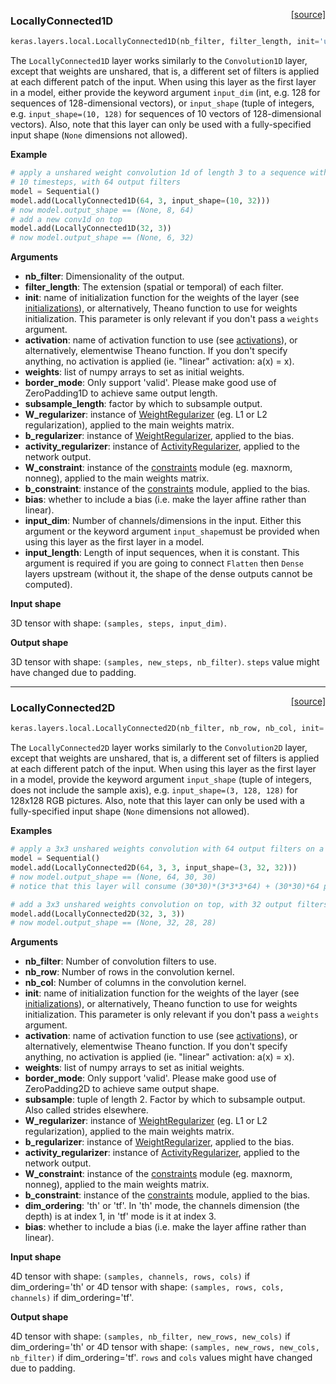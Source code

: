 <span style="float:right;">[[source]](https://github.com/fchollet/keras/blob/master/keras/layers/local.py#L10)</span>
### LocallyConnected1D

```python
keras.layers.local.LocallyConnected1D(nb_filter, filter_length, init='uniform', activation='linear', weights=None, border_mode='valid', subsample_length=1, W_regularizer=None, b_regularizer=None, activity_regularizer=None, W_constraint=None, b_constraint=None, bias=True, input_dim=None, input_length=None)
```

The `LocallyConnected1D` layer works similarly to
the `Convolution1D` layer, except that weights are unshared,
that is, a different set of filters is applied at each different patch
of the input.
When using this layer as the first layer in a model,
either provide the keyword argument `input_dim`
(int, e.g. 128 for sequences of 128-dimensional vectors), or `input_shape`
(tuple of integers, e.g. `input_shape=(10, 128)`
for sequences of 10 vectors of 128-dimensional vectors).
Also, note that this layer can only be used with
a fully-specified input shape (`None` dimensions not allowed).

__Example__

```python
# apply a unshared weight convolution 1d of length 3 to a sequence with
# 10 timesteps, with 64 output filters
model = Sequential()
model.add(LocallyConnected1D(64, 3, input_shape=(10, 32)))
# now model.output_shape == (None, 8, 64)
# add a new conv1d on top
model.add(LocallyConnected1D(32, 3))
# now model.output_shape == (None, 6, 32)
```

__Arguments__

- __nb_filter__: Dimensionality of the output.
- __filter_length__: The extension (spatial or temporal) of each filter.
- __init__: name of initialization function for the weights of the layer
	(see [initializations](../initializations.md)),
	or alternatively, Theano function to use for weights initialization.
	This parameter is only relevant if you don't pass a `weights` argument.
- __activation__: name of activation function to use
	(see [activations](../activations.md)),
	or alternatively, elementwise Theano function.
	If you don't specify anything, no activation is applied
	(ie. "linear" activation: a(x) = x).
- __weights__: list of numpy arrays to set as initial weights.
- __border_mode__: Only support 'valid'. Please make good use of
	ZeroPadding1D to achieve same output length.
- __subsample_length__: factor by which to subsample output.
- __W_regularizer__: instance of [WeightRegularizer](../regularizers.md)
	(eg. L1 or L2 regularization), applied to the main weights matrix.
- __b_regularizer__: instance of [WeightRegularizer](../regularizers.md),
	applied to the bias.
- __activity_regularizer__: instance of [ActivityRegularizer](../regularizers.md),
	applied to the network output.
- __W_constraint__: instance of the [constraints](../constraints.md) module
	(eg. maxnorm, nonneg), applied to the main weights matrix.
- __b_constraint__: instance of the [constraints](../constraints.md) module,
	applied to the bias.
- __bias__: whether to include a bias (i.e. make the layer affine rather than linear).
- __input_dim__: Number of channels/dimensions in the input.
	Either this argument or the keyword argument `input_shape`must be
	provided when using this layer as the first layer in a model.
- __input_length__: Length of input sequences, when it is constant.
	This argument is required if you are going to connect
	`Flatten` then `Dense` layers upstream
	(without it, the shape of the dense outputs cannot be computed).

__Input shape__

3D tensor with shape: `(samples, steps, input_dim)`.

__Output shape__

3D tensor with shape: `(samples, new_steps, nb_filter)`.
`steps` value might have changed due to padding.

----

<span style="float:right;">[[source]](https://github.com/fchollet/keras/blob/master/keras/layers/local.py#L188)</span>
### LocallyConnected2D

```python
keras.layers.local.LocallyConnected2D(nb_filter, nb_row, nb_col, init='glorot_uniform', activation='linear', weights=None, border_mode='valid', subsample=(1, 1), dim_ordering='default', W_regularizer=None, b_regularizer=None, activity_regularizer=None, W_constraint=None, b_constraint=None, bias=True)
```

The `LocallyConnected2D` layer works similarly
to the `Convolution2D` layer, except that weights are unshared,
that is, a different set of filters is applied at each
different patch of the input.
When using this layer as the
first layer in a model, provide the keyword argument `input_shape` (tuple
of integers, does not include the sample axis), e.g.
`input_shape=(3, 128, 128)` for 128x128 RGB pictures.
Also, note that this layer can only be used with
a fully-specified input shape (`None` dimensions not allowed).

__Examples__

```python
# apply a 3x3 unshared weights convolution with 64 output filters on a 32x32 image:
model = Sequential()
model.add(LocallyConnected2D(64, 3, 3, input_shape=(3, 32, 32)))
# now model.output_shape == (None, 64, 30, 30)
# notice that this layer will consume (30*30)*(3*3*3*64) + (30*30)*64 parameters

# add a 3x3 unshared weights convolution on top, with 32 output filters:
model.add(LocallyConnected2D(32, 3, 3))
# now model.output_shape == (None, 32, 28, 28)
```

__Arguments__

- __nb_filter__: Number of convolution filters to use.
- __nb_row__: Number of rows in the convolution kernel.
- __nb_col__: Number of columns in the convolution kernel.
- __init__: name of initialization function for the weights of the layer
	(see [initializations](../initializations.md)), or alternatively,
	Theano function to use for weights initialization.
	This parameter is only relevant if you don't pass
	a `weights` argument.
- __activation__: name of activation function to use
	(see [activations](../activations.md)),
	or alternatively, elementwise Theano function.
	If you don't specify anything, no activation is applied
	(ie. "linear" activation: a(x) = x).
- __weights__: list of numpy arrays to set as initial weights.
- __border_mode__: Only support 'valid'. Please make good use of
	ZeroPadding2D to achieve same output shape.
- __subsample__: tuple of length 2. Factor by which to subsample output.
	Also called strides elsewhere.
- __W_regularizer__: instance of [WeightRegularizer](../regularizers.md)
	(eg. L1 or L2 regularization), applied to the main weights matrix.
- __b_regularizer__: instance of [WeightRegularizer](../regularizers.md),
	applied to the bias.
- __activity_regularizer__: instance of [ActivityRegularizer](../regularizers.md),
	applied to the network output.
- __W_constraint__: instance of the [constraints](../constraints.md) module
	(eg. maxnorm, nonneg), applied to the main weights matrix.
- __b_constraint__: instance of the [constraints](../constraints.md) module,
	applied to the bias.
- __dim_ordering__: 'th' or 'tf'. In 'th' mode, the channels dimension
	(the depth) is at index 1, in 'tf' mode is it at index 3.
- __bias__: whether to include a bias (i.e. make the layer affine rather than linear).

__Input shape__

4D tensor with shape:
`(samples, channels, rows, cols)` if dim_ordering='th'
or 4D tensor with shape:
`(samples, rows, cols, channels)` if dim_ordering='tf'.

__Output shape__

4D tensor with shape:
`(samples, nb_filter, new_rows, new_cols)` if dim_ordering='th'
or 4D tensor with shape:
`(samples, new_rows, new_cols, nb_filter)` if dim_ordering='tf'.
`rows` and `cols` values might have changed due to padding.
